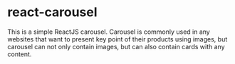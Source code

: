# react-carousel
This is a simple ReactJS carousel. Carousel is commonly used in any websites that want to present key point of their products using images, but carousel can not only contain images, but can also contain cards with any content.
